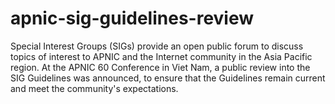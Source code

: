 # apnic-sig-guidelines-review
Special Interest Groups (SIGs) provide an open public forum to discuss topics of interest to APNIC and the Internet community in the Asia Pacific region. At the APNIC 60 Conference in Viet Nam, a public review into the SIG Guidelines was announced, to ensure that the Guidelines remain current and meet the community's expectations.
